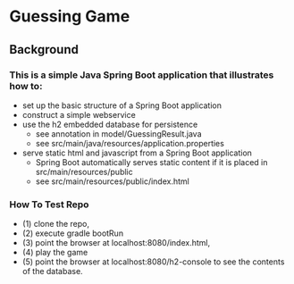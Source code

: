 # Guessing Game
## Background
### This is a simple Java Spring Boot application that illustrates how to:
- set up the basic structure of a Spring Boot application
- construct a simple webservice
- use the h2 embedded database for persistence
  - see annotation in model/GuessingResult.java
  - see src/main/java/resources/application.properties
- serve static html and javascript from a Spring Boot application
  - Spring Boot automatically serves static content if it is placed in src/main/resources/public
  - see src/main/resources/public/index.html

### How To Test Repo
- (1) clone the repo,
- (2) execute gradle bootRun
- (3) point the browser at localhost:8080/index.html,
- (4) play the game
- (5) point the browser at localhost:8080/h2-console to see the contents of the database.
